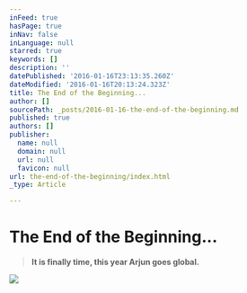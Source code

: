 ```yaml
---
inFeed: true
hasPage: true
inNav: false
inLanguage: null
starred: true
keywords: []
description: ''
datePublished: '2016-01-16T23:13:35.260Z'
dateModified: '2016-01-16T20:13:24.323Z'
title: The End of the Beginning...
author: []
sourcePath: _posts/2016-01-16-the-end-of-the-beginning.md
published: true
authors: []
publisher:
  name: null
  domain: null
  url: null
  favicon: null
url: the-end-of-the-beginning/index.html
_type: Article

---
```

# The End of the Beginning...

> **It is finally time, this year Arjun goes global.**

![](https://the-grid-user-content.s3-us-west-2.amazonaws.com/a1449e06-e23d-45c6-9ca0-eaddf2408d07.gif)